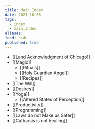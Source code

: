 ```yaml
---
title: Main Index
date: 2023-10-05
tags:
  - index
  - main_index
aliases: 
feed: hide
published: true
---
```


- [[Land Acknowledgment of Chicago]]
- [[Magic]]
	- [[Rituals]]
	- [[Holy Guardian Angel]]
	- [[Recipes]] 
- [[The Will]]
- [[Desires]]
- [[Yoga]]
	- [[Altered States of Perception]]
- [[Productivity]]
- [[Programming]]
- [[Laws do not Make us Safer]]
- [[Catharsis is not healing]]